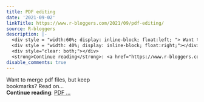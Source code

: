 ```yaml
---
title: PDF editing
date: '2021-09-02'
linkTitle: https://www.r-bloggers.com/2021/09/pdf-editing/
source: R-bloggers
description: |-
  <div style = "width:60%; display: inline-block; float:left; "> Want to merge pdf files, but keep bookmarks? Read on...</div>
  <div style = "width: 40%; display: inline-block; float:right;"></div>
  <div style="clear: both;"></div>
  <strong>Continue reading</strong>: <a href="https://www.r-bloggers.com/2021/09/pdf-editing/">PDF ...
disable_comments: true
---
```

<div style = "width:60%; display: inline-block; float:left; "> Want to merge pdf files, but keep bookmarks? Read on...</div>
<div style = "width: 40%; display: inline-block; float:right;"></div>
<div style="clear: both;"></div>
<strong>Continue reading</strong>: <a href="https://www.r-bloggers.com/2021/09/pdf-editing/">PDF ...
